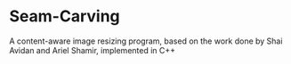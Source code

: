 # Seam-Carving
A content-aware image resizing program, based on the work done by Shai Avidan and Ariel Shamir, implemented in C++
